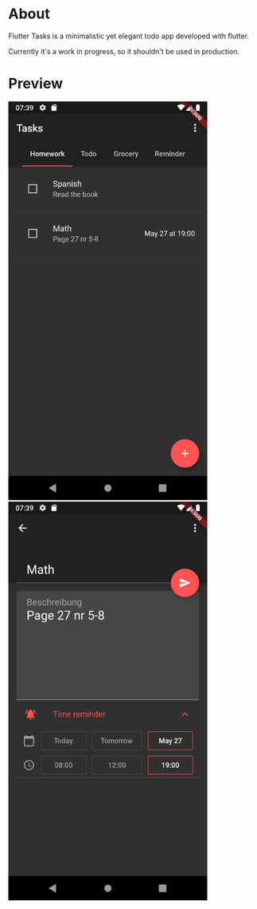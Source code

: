 # About

Flutter Tasks is a minimalistic yet elegant todo app developed with flutter.

Currently it's a work in progress, so it shouldn't be used in production.

# Preview

<img src="readme-res/screenshot-home.png" width="400" height="800">

<img src="readme-res/screenshot-todo.png" width="400" height="800">